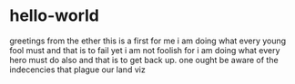 # hello-world
greetings from the ether
this is a first for me
i am doing what every young fool must and that is to fail
yet i am not foolish for i am doing what every hero must do also
and that is to get back up. 
one ought be aware of the indecencies that plague our land
viz
